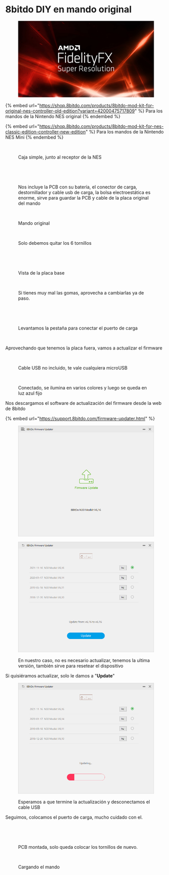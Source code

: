 # 8bitdo DIY en mando original

<figure><img src="../.gitbook/assets/image.png" alt=""><figcaption></figcaption></figure>

{% embed url="https://shop.8bitdo.com/products/8bitdo-mod-kit-for-original-nes-controller-old-edition?variant=42000475717809" %}
Para los mandos de la Nintendo NES original
{% endembed %}

{% embed url="https://shop.8bitdo.com/products/8bitdo-mod-kit-for-nes-classic-edition-controller-new-edition" %}
Para los mandos de la Nintendo NES Mini
{% endembed %}

<figure><img src="../.gitbook/assets/DSC00605.JPG" alt=""><figcaption><p>Caja simple, junto al receptor de la NES</p></figcaption></figure>

<figure><img src="../.gitbook/assets/DSC00608.JPG" alt=""><figcaption></figcaption></figure>

<figure><img src="../.gitbook/assets/DSC00609.JPG" alt=""><figcaption><p>Nos incluye la PCB con su batería, el conector de carga, destornillador y cable usb de carga, la bolsa electroestática es enorme, sirve para guardar la PCB y cable de la placa original del mando</p></figcaption></figure>

<figure><img src="../.gitbook/assets/DSC00610.JPG" alt=""><figcaption><p>Mando original</p></figcaption></figure>

<figure><img src="../.gitbook/assets/DSC00611.JPG" alt=""><figcaption><p>Solo debemos quitar los 6 tornillos</p></figcaption></figure>

<figure><img src="../.gitbook/assets/DSC00613.JPG" alt=""><figcaption></figcaption></figure>

<figure><img src="../.gitbook/assets/DSC00614.JPG" alt=""><figcaption><p>Vista de la placa base</p></figcaption></figure>

<figure><img src="../.gitbook/assets/DSC00618.JPG" alt=""><figcaption><p>Si tienes muy mal las gomas, aprovecha a cambiarlas ya de paso.</p></figcaption></figure>

<figure><img src="../.gitbook/assets/DSC00619.JPG" alt=""><figcaption></figcaption></figure>

<figure><img src="../.gitbook/assets/DSC00620.JPG" alt=""><figcaption><p>Levantamos la pestaña para conectar el puerto de carga</p></figcaption></figure>

<figure><img src="../.gitbook/assets/DSC00621.JPG" alt=""><figcaption></figcaption></figure>

Aprovechando que tenemos la placa fuera, vamos a actualizar el firmware

<figure><img src="../.gitbook/assets/DSC00622.JPG" alt=""><figcaption><p>Cable USB no incluido, te vale cualquiera microUSB</p></figcaption></figure>

<figure><img src="../.gitbook/assets/DSC00623.JPG" alt=""><figcaption><p>Conectado, se ilumina en varios colores y luego se queda en luz azul fijo</p></figcaption></figure>

Nos descargamos el software de actualización del firmware desde la web de 8bitdo

{% embed url="https://support.8bitdo.com/firmware-updater.html" %}

<figure><img src="../.gitbook/assets/01.png" alt=""><figcaption></figcaption></figure>

<figure><img src="../.gitbook/assets/02.png" alt=""><figcaption><p>En nuestro caso, no es necesario actualizar, tenemos la ultima versión, también sirve para resetear el dispositivo</p></figcaption></figure>

Si quisiéramos actualizar, solo le damos a "**Update**"

<figure><img src="../.gitbook/assets/04.png" alt=""><figcaption><p>Esperamos a que termine la actualización y desconectamos el cable USB</p></figcaption></figure>

Seguimos, colocamos el puerto de carga, mucho cuidado con el.&#x20;

<figure><img src="../.gitbook/assets/DSC00624.JPG" alt=""><figcaption></figcaption></figure>

<figure><img src="../.gitbook/assets/DSC00625.JPG" alt=""><figcaption><p>PCB montada, solo queda colocar los tornillos de nuevo.</p></figcaption></figure>

<figure><img src="../.gitbook/assets/DSC00629.JPG" alt=""><figcaption><p>Cargando el mando</p></figcaption></figure>

